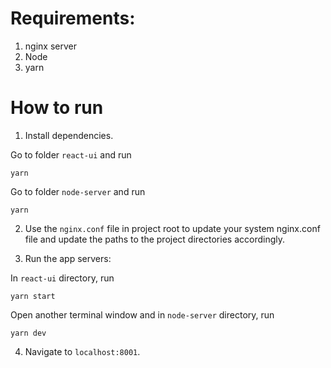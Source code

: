 # Requirements:

1. nginx server
2. Node
3. yarn


# How to run

1. Install dependencies.

  Go to folder `react-ui` and run

  `yarn`

  Go to folder `node-server` and run

  `yarn`

2. Use the `nginx.conf` file in project root to update your system nginx.conf file and update the paths to the project directories accordingly.

3. Run the app servers:

  In `react-ui` directory, run

  `yarn start`

  Open another terminal window and in `node-server` directory, run

  `yarn dev`
  
  
4. Navigate to `localhost:8001`.
